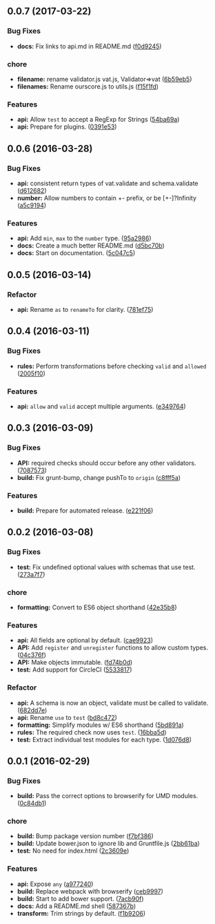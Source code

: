 <a name="0.0.7"></a>
## 0.0.7 (2017-03-22)


### Bug Fixes

* **docs:** Fix links to api.md in README.md ([f0d9245](https://github.com/shane-tomlinson/vat/commit/f0d9245))

### chore

* **filename:** rename validator.js vat.js, Validator=>vat ([6b59eb5](https://github.com/shane-tomlinson/vat/commit/6b59eb5))
* **filenames:** Rename ourscore.js to utils.js ([f15f1fd](https://github.com/shane-tomlinson/vat/commit/f15f1fd))

### Features

* **api:** Allow `test` to accept a RegExp for Strings ([54ba69a](https://github.com/shane-tomlinson/vat/commit/54ba69a))
* **api:** Prepare for plugins. ([0391e53](https://github.com/shane-tomlinson/vat/commit/0391e53))



<a name="0.0.6"></a>
## 0.0.6 (2016-03-28)


### Bug Fixes

* **api:** consistent return types of vat.validate and schema.validate ([d612682](https://github.com/shane-tomlinson/vat/commit/d612682))
* **number:** Allow numbers to contain +- prefix, or be [+-]?Infinity ([a5c9194](https://github.com/shane-tomlinson/vat/commit/a5c9194))

### Features

* **api:** Add `min`, `max` to the `number` type. ([95a2986](https://github.com/shane-tomlinson/vat/commit/95a2986))
* **docs:** Create a much better README.md ([d5bc70b](https://github.com/shane-tomlinson/vat/commit/d5bc70b))
* **docs:** Start on documentation. ([5c047c5](https://github.com/shane-tomlinson/vat/commit/5c047c5))



<a name="0.0.5"></a>
## 0.0.5 (2016-03-14)


### Refactor

* **api:** Rename `as` to `renameTo` for clarity. ([781ef75](https://github.com/shane-tomlinson/vat/commit/781ef75))



<a name="0.0.4"></a>
## 0.0.4 (2016-03-11)


### Bug Fixes

* **rules:** Perform transformations before checking `valid` and `allowed` ([2005f10](https://github.com/shane-tomlinson/vat/commit/2005f10))

### Features

* **api:** `allow` and `valid` accept multiple arguments. ([e349764](https://github.com/shane-tomlinson/vat/commit/e349764))



<a name="0.0.3"></a>
## 0.0.3 (2016-03-09)


### Bug Fixes

* **API:** required checks should occur before any other validators. ([7087573](https://github.com/shane-tomlinson/vat/commit/7087573))
* **build:** Fix grunt-bump, change pushTo to `origin` ([c8fff5a](https://github.com/shane-tomlinson/vat/commit/c8fff5a))

### Features

* **build:** Prepare for automated release. ([e221f06](https://github.com/shane-tomlinson/vat/commit/e221f06))



<a name="0.0.2"></a>

## 0.0.2 (2016-03-08)


### Bug Fixes

* **test:** Fix undefined optional values with schemas that use test. ([273a7f7](https://github.com/shane-tomlinson/vat/commit/273a7f7))

### chore

* **formatting:** Convert to ES6 object shorthand ([42e35b8](https://github.com/shane-tomlinson/vat/commit/42e35b8))

### Features

* **api:** All fields are optional by default. ([cae9923](https://github.com/shane-tomlinson/vat/commit/cae9923))
* **API:** Add `register` and `unregister` functions to allow custom types. ([04c376f](https://github.com/shane-tomlinson/vat/commit/04c376f))
* **API:** Make objects immutable. ([fd74b0d](https://github.com/shane-tomlinson/vat/commit/fd74b0d))
* **test:** Add support for CircleCI ([5533817](https://github.com/shane-tomlinson/vat/commit/5533817))

### Refactor

* **api:** A schema is now an object, validate must be called to validate. ([682dd7e](https://github.com/shane-tomlinson/vat/commit/682dd7e))
* **api:** Rename `use` to `test` ([bd8c472](https://github.com/shane-tomlinson/vat/commit/bd8c472))
* **formatting:** Simplify modules w/ ES6 shorthand ([5bd891a](https://github.com/shane-tomlinson/vat/commit/5bd891a))
* **rules:** The required check now uses `test`. ([16bba5d](https://github.com/shane-tomlinson/vat/commit/16bba5d))
* **test:** Extract individual test modules for each type. ([1d076d8](https://github.com/shane-tomlinson/vat/commit/1d076d8))



<a name="0.0.1"></a>
## 0.0.1 (2016-02-29)


### Bug Fixes

* **build:** Pass the correct options to browserify for UMD modules. ([0c84db1](https://github.com/shane-tomlinson/vat/commit/0c84db1))

### chore

* **build:** Bump package version number ([f7bf386](https://github.com/shane-tomlinson/vat/commit/f7bf386))
* **build:** Update bower.json to ignore lib and Gruntfile.js ([2bb61ba](https://github.com/shane-tomlinson/vat/commit/2bb61ba))
* **test:** No need for index.html ([2c3609e](https://github.com/shane-tomlinson/vat/commit/2c3609e))

### Features

* **api:** Expose `any` ([a977240](https://github.com/shane-tomlinson/vat/commit/a977240))
* **build:** Replace webpack with browserify ([ceb9997](https://github.com/shane-tomlinson/vat/commit/ceb9997))
* **build:** Start to add bower support. ([7acb90f](https://github.com/shane-tomlinson/vat/commit/7acb90f))
* **docs:** Add a README.md shell ([587367b](https://github.com/shane-tomlinson/vat/commit/587367b))
* **transform:** Trim strings by default. ([f1b9206](https://github.com/shane-tomlinson/vat/commit/f1b9206))



